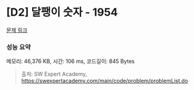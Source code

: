 # [D2] 달팽이 숫자 - 1954 

[문제 링크](https://swexpertacademy.com/main/code/problem/problemDetail.do?contestProbId=AV5PobmqAPoDFAUq) 

### 성능 요약

메모리: 46,376 KB, 시간: 106 ms, 코드길이: 845 Bytes



> 출처: SW Expert Academy, https://swexpertacademy.com/main/code/problem/problemList.do